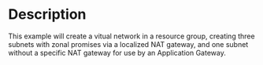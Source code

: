 # Description

This example will create a vitual network in a resource group, creating three subnets with zonal promises via a localized NAT gateway, and one subnet without a specific NAT gateway for use by an Application Gateway.
